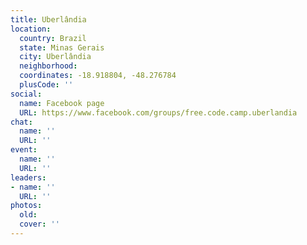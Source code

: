 ```yaml
---
title: Uberlândia
location:
  country: Brazil
  state: Minas Gerais
  city: Uberlândia
  neighborhood: 
  coordinates: -18.918804, -48.276784
  plusCode: ''
social:
  name: Facebook page
  URL: https://www.facebook.com/groups/free.code.camp.uberlandia
chat:
  name: ''
  URL: ''
event:
  name: ''
  URL: ''
leaders:
- name: ''
  URL: ''
photos:
  old: 
  cover: ''
---
```

